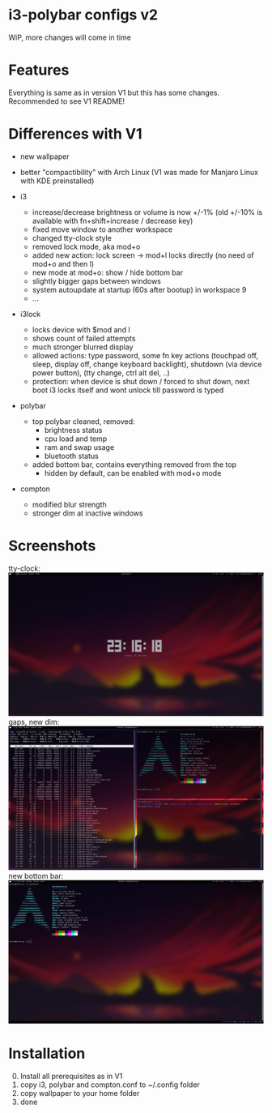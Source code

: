 # i3-polybar configs v2
WiP, more changes will come in time

# Features
Everything is same as in version V1 but this has some changes. Recommended to see V1 README!

# Differences with V1
- new wallpaper
- better "compactibility" with Arch Linux (V1 was made for Manjaro Linux with KDE preinstalled)
- i3
	- increase/decrease brightness or volume is now +/-1% (old +/-10% is available with fn+shift+increase / decrease key)
	- fixed move window to another workspace
	- changed tty-clock style
	- removed lock mode, aka mod+o
	- added new action: lock screen -> mod+l locks directly (no need of mod+o and then l)
	- new mode at mod+o: show / hide bottom bar
	- slightly bigger gaps between windows
	- system autoupdate at startup (60s after bootup) in workspace 9
	- ...
- i3lock
	- locks device with $mod and l
	- shows count of failed attempts
	- much stronger blurred display
	- allowed actions: type password, some fn key actions (touchpad off, sleep, display off, change keyboard backlight), shutdown (via device power button), (tty change, ctrl alt del, ..)
	- protection: when device is shut down / forced to shut down, next boot i3 locks itself and wont unlock till password is typed
- polybar
	- top polybar cleaned, removed:
		- brightness status
		- cpu load and temp
		- ram and swap usage
		- bluetooth status
	- added bottom bar, contains everything removed from the top
		- hidden by default, can be enabled with mod+o mode

- compton
	- modified blur strength
	- stronger dim at inactive windows

# Screenshots
tty-clock:
![clock](https://github.com/horsecz/i3pc-configs/blob/master/i3pc-v2/screenshots/clock.jpg?raw=true)
gaps, new dim:
![gaps](https://github.com/horsecz/i3pc-configs/blob/master/i3pc-v2/screenshots/gaps.jpg?raw=true)
new bottom bar:
![Bar](https://github.com/horsecz/i3pc-configs/blob/master/i3pc-v2/screenshots/botbar.jpg?raw=true)

# Installation
0) Install all prerequisites as in V1
1) copy i3, polybar and compton.conf to ~/.config folder
2) copy wallpaper to your home folder
3) done
